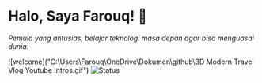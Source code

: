 # Halo, Saya Farouq! 👋
_Pemula yang antusias, belajar teknologi masa depan agar bisa menguasai dunia._

![welcome]("C:\Users\Farouq\OneDrive\Dokumen\github\3D Modern Travel Vlog Youtube Intros.gif")
![Status](https://img.shields.io/badge/Status-Active-brightgreen)
<!--
**Farouq-beginner/Farouq-beginner** is a ✨ _special_ ✨ repository because its `README.md` (this file) appears on your GitHub profile.

Here are some ideas to get you started:

- 🔭 I’m currently working on ...
- 🌱 I’m currently learning ...
- 👯 I’m looking to collaborate on ...
- 🤔 I’m looking for help with ...
- 💬 Ask me about ...
- 📫 How to reach me: ...
- 😄 Pronouns: ...
- ⚡ Fun fact: ...
-->
